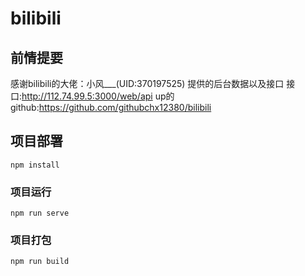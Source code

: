 # bilibili

## 前情提要
感谢bilibili的大佬：小风___(UID:370197525) 提供的后台数据以及接口
接口:http://112.74.99.5:3000/web/api
up的github:https://github.com/githubchx12380/bilibili

## 项目部署
```
npm install
```

### 项目运行
```
npm run serve
```

### 项目打包
```
npm run build
```
